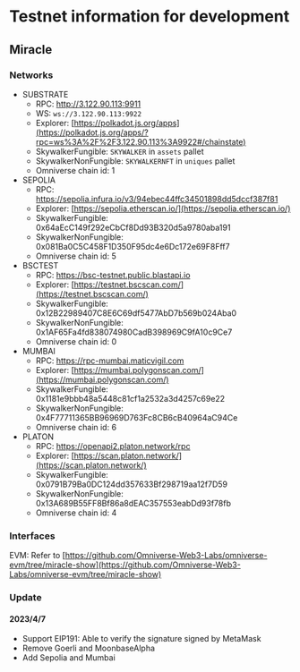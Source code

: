 # Testnet information for development

## Miracle

### Networks

- SUBSTRATE
    - RPC: http://3.122.90.113:9911
    - WS: `ws://3.122.90.113:9922`
    - Explorer: [https://polkadot.js.org/apps](https://polkadot.js.org/apps/?rpc=ws%3A%2F%2F3.122.90.113%3A9922#/chainstate)
    - SkywalkerFungible: `SKYWALKER` in `assets` pallet
    - SkywalkerNonFungible: `SKYWALKERNFT` in `uniques` pallet
    - Omniverse chain id: 1
- SEPOLIA
    - RPC: https://sepolia.infura.io/v3/94ebec44ffc34501898dd5dccf387f81
    - Explorer: [https://sepolia.etherscan.io/](https://sepolia.etherscan.io/)
    - SkywalkerFungible: 0x64aEcC149f292eCbCf8Dd93B320d5a9780aba191
    - SkywalkerNonFungible: 0x081Ba0C5C458F1D350F95dc4e6Dc172e69F8Fff7
    - Omniverse chain id: 5
- BSCTEST
    - RPC: https://bsc-testnet.public.blastapi.io
    - Explorer: [https://testnet.bscscan.com/](https://testnet.bscscan.com/)
    - SkywalkerFungible: 0x12B22989407C8E6C69df5477AbD7b569b024Aba0
    - SkywalkerNonFungible: 0x1AF65Fa4fd838074980CadB398969C9fA10c9Ce7
    - Omniverse chain id: 0
- MUMBAI
    - RPC: https://rpc-mumbai.maticvigil.com
    - Explorer: [https://mumbai.polygonscan.com/](https://mumbai.polygonscan.com/)
    - SkywalkerFungible: 0x1181e9bbb48a5448c81cf1a2532a3d4257c69e22
    - SkywalkerNonFungible: 0x4F77711365BB96969D763Fc8CB6cB40964aC94Ce
    - Omniverse chain id: 6
- PLATON
    - RPC: https://openapi2.platon.network/rpc
    - Explorer: [https://scan.platon.network/](https://scan.platon.network/)
    - SkywalkerFungible: 0x0791B79Ba0DC124dd357633Bf298719aa12f7D59
    - SkywalkerNonFungible: 0x13A689B55FF8Bf86a8dEAC357553eabDd93f78fb
    - Omniverse chain id: 4

### Interfaces

EVM: Refer to [https://github.com/Omniverse-Web3-Labs/omniverse-evm/tree/miracle-show](https://github.com/Omniverse-Web3-Labs/omniverse-evm/tree/miracle-show)

### Update

#### 2023/4/7

- Support EIP191: Able to verify the signature signed by MetaMask
- Remove Goerli and MoonbaseAlpha
- Add Sepolia and Mumbai